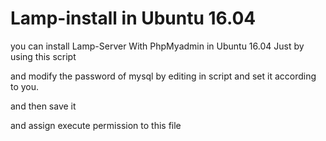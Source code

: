 # Lamp-install in Ubuntu 16.04


you can install Lamp-Server With PhpMyadmin in Ubuntu 16.04 Just by using this script 

and modify the password of mysql by editing in script and set it according to you.

and then save it

and assign execute permission to this file 
